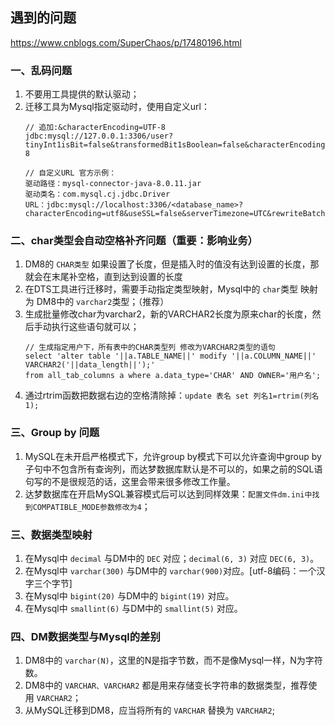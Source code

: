 ## 遇到的问题
https://www.cnblogs.com/SuperChaos/p/17480196.html

### 一、乱码问题
1. 不要用工具提供的默认驱动；
2. 迁移工具为Mysql指定驱动时，使用自定义url：
    ```
    // 追加:&characterEncoding=UTF-8
    jdbc:mysql://127.0.0.1:3306/user?tinyInt1isBit=false&transformedBit1sBoolean=false&characterEncoding=UTF-8

    // 自定义URL 官方示例：
    驱动路径：mysql-connector-java-8.0.11.jar
    驱动类名：com.mysql.cj.jdbc.Driver
    URL：jdbc:mysql://localhost:3306/<database_name>?characterEncoding=utf8&useSSL=false&serverTimezone=UTC&rewriteBatchedStatements=true
    ```
### 二、char类型会自动空格补齐问题（重要：影响业务）
1. DM8的 `CHAR类型` 如果设置了长度，但是插入时的值没有达到设置的长度，那就会在末尾补空格，直到达到设置的长度
1. 在DTS工具进行迁移时，需要手动指定类型映射，Mysql中的 `char`类型 映射为 DM8中的 `varchar2`类型；（推荐）
2. 生成批量修改char为varchar2，新的VARCHAR2长度为原来char的长度，然后手动执行这些语句就可以；
    ```
    // 生成指定用户下，所有表中的CHAR类型列 修改为VARCHAR2类型的语句
    select 'alter table '||a.TABLE_NAME||' modify '||a.COLUMN_NAME||' VARCHAR2('||data_length||');'
    from all_tab_columns a where a.data_type='CHAR' AND OWNER='用户名';

    ```
3. 通过rtrim函数把数据右边的空格清除掉：`update 表名 set 列名1=rtrim(列名1);`
### 三、Group by 问题
1. MySQL在未开启严格模式下，允许group by模式下可以允许查询中group by 子句中不包含所有查询列，而达梦数据库默认是不可以的，如果之前的SQL语句写的不是很规范的话，这里会带来很多修改工作量。
2. 达梦数据库在开启MySQL兼容模式后可以达到同样效果：`配置文件dm.ini中找到COMPATIBLE_MODE参数修改为4`；


### 三、数据类型映射
1. 在Mysql中 `decimal` 与DM中的 `DEC` 对应；`decimal(6, 3)` 对应 `DEC(6, 3)`。
2. 在Mysql中 `varchar(300)` 与DM中的 `varchar(900)`对应。[utf-8编码：一个汉字三个字节]
3. 在Mysql中 `bigint(20)` 与DM中的 `bigint(19)` 对应。
4. 在Mysql中 `smallint(6)` 与DM中的 `smallint(5)` 对应。

### 四、DM数据类型与Mysql的差别
1. DM8中的 `varchar(N)`，这里的N是指字节数，而不是像Mysql一样，N为字符数。
2. DM8中的 `VARCHAR、VARCHAR2` 都是用来存储变长字符串的数据类型，推荐使用 `VARCHAR2`；
3. 从MySQL迁移到DM8，应当将所有的 `VARCHAR` 替换为 `VARCHAR2`;                     
